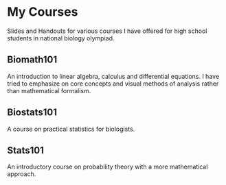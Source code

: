 # My Courses
Slides and Handouts for various courses I have offered for high school students in national biology olympiad.

## Biomath101
An introduction to linear algebra, calculus and differential equations. I have tried to emphasize on core concepts and visual methods of analysis rather than mathematical formalism. 

## Biostats101
A course on practical statistics for biologists.

## Stats101
An introductory course on probability theory with a more mathematical approach. 
